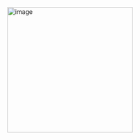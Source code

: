 


<img width="288" alt="image" src="https://github.com/user-attachments/assets/d7e4afba-de4c-4b62-a4da-85b9b56eb773">
